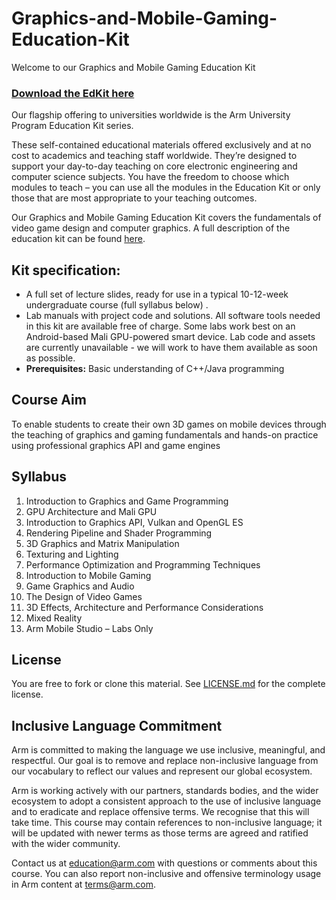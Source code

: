 # Graphics-and-Mobile-Gaming-Education-Kit

Welcome to our Graphics and Mobile Gaming Education Kit

### [Download the EdKit here](https://github.com/arm-university/Graphics-and-Mobile-Gaming-Education-Kit/releases/download/V1.0/GG-Education-Kit-1.0.zip)

Our flagship offering to universities worldwide is the Arm University Program Education Kit series.

These self-contained educational materials offered exclusively and at no cost to academics and teaching staff worldwide. They’re designed to support your day-to-day teaching on core electronic engineering and computer science subjects. You have the freedom to choose which modules to teach – you can use all the modules in the Education Kit or only those that are most appropriate to your teaching outcomes.

Our Graphics and Mobile Gaming Education Kit covers the fundamentals of video game design and computer graphics. A full description of the education kit can be found [here](https://www.arm.com/resources/education/education-kits/graphics-and-mobile-gaming).


 ## Kit specification:

* A full set of lecture slides, ready for use in a typical 10-12-week undergraduate course (full syllabus below) .
* Lab manuals with project code and solutions. All software tools needed in this kit are available free of charge. Some labs work best on an Android-based Mali GPU-powered smart device. Lab code and assets are currently unavailable - we will work to have them available as soon as possible.
* **Prerequisites:** Basic understanding of C++/Java programming

## Course Aim
To enable students to create their own 3D games on mobile devices through the teaching of graphics and gaming fundamentals and hands-on practice using professional graphics API and game engines

## Syllabus
1.	Introduction to Graphics and Game Programming
2.	GPU Architecture and Mali GPU
3.	Introduction to Graphics API, Vulkan and OpenGL ES
4.	Rendering Pipeline and Shader Programming
5.	3D Graphics and Matrix Manipulation
6.	Texturing and Lighting
7.	Performance Optimization and Programming Techniques
8.	Introduction to Mobile Gaming
9.	Game Graphics and Audio
10.	The Design of Video Games
11.	3D Effects, Architecture and Performance Considerations
12.	Mixed Reality
13.	Arm Mobile Studio – Labs Only

## License
You are free to fork or clone this material. See [LICENSE.md](https://github.com/arm-university/Graphics-and-Mobile-Gaming-Education-Kit/blob/main/License/LICENSE.md) for the complete license.

## Inclusive Language Commitment
Arm is committed to making the language we use inclusive, meaningful, and respectful. Our goal is to remove and replace non-inclusive language from our vocabulary to reflect our values and represent our global ecosystem.
 
Arm is working actively with our partners, standards bodies, and the wider ecosystem to adopt a consistent approach to the use of inclusive language and to eradicate and replace offensive terms. We recognise that this will take time. This course may contain references to non-inclusive language; it will be updated with newer terms as those terms are agreed and ratified with the wider community. 
 
Contact us at education@arm.com with questions or comments about this course. You can also report non-inclusive and offensive terminology usage in Arm content at terms@arm.com.

